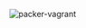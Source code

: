 
![packer-vagrant](https://github.com/illinoistech-itm/kphadatare/blob/master/ITMO-544/images/packer-vagrant.PNG)

